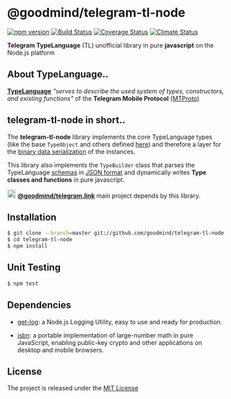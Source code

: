 # @goodmind/telegram-tl-node
[![npm version][npm-image]][npm-url] [![Build Status][travis-image]][travis-url] [![Coverage Status][coverage-image]][coverage-url] [![Climate Status][climate-image]][climate-url]

**Telegram TypeLanguage** (TL) unofficial library in pure **javascript** on the Node.js platform

## About TypeLanguage..

[**TypeLanguage**](https://core.telegram.org/mtproto/TL)
_"serves to describe the used system of types, constructors, and existing functions"_ of the **Telegram Mobile Protocol** 
[(MTProto)](https://core.telegram.org/mtproto)

## telegram-tl-node in short..

The **telegram-tl-node** library implements the core TypeLanguage types (like the base `TypeObject` 
and others defined [here](https://core.telegram.org/mtproto/TL#example)) and therefore a layer for the
[binary data serialization](https://core.telegram.org/mtproto/serialize) of the instances.

This library also implements the `TypeBuilder` class that parses the TypeLanguage [schemas](https://core.telegram.org/schema) 
in [JSON format](https://core.telegram.org/schema/mtproto-json) and dynamically writes **Type classes and functions** in
pure javascript.

<img src="https://raw.githubusercontent.com/enricostara/telegram.link/master/telegram.link.png" 
    width="20" /> [**@goodmind/telegram.link**](http://github.com/goodmind/telegram.link)  main project depends by this library.

## Installation

```bash
$ git clone --branch=master git://github.com/goodmind/telegram-tl-node.git
$ cd telegram-tl-node
$ npm install
```

## Unit Testing 

```bash
$ npm test
```

## Dependencies

- [get-log](https://github.com/enricostara/get-log): a Node.js Logging Utility, easy to use and ready for production.

- [jsbn](https://github.com/andyperlitch/jsbn): a portable implementation of large-number math in pure JavaScript, 
enabling public-key crypto and other applications on desktop and mobile browsers.

## License

The project is released under the [MIT License](./LICENSE) 

[npm-url]: https://www.npmjs.org/package/@goodmind/telegram-tl-node
[npm-image]: https://badge.fury.io/js/%40goodmind%2Ftelegram-tl-node.svg

[travis-url]: https://travis-ci.org/goodmind/telegram-tl-node
[travis-image]: https://travis-ci.org/goodmind/telegram-tl-node.svg?branch=master

[coverage-url]: https://coveralls.io/r/enricostara/telegram-tl-node?branch=master
[coverage-image]: https://img.shields.io/coveralls/enricostara/telegram-tl-node.svg

[climate-url]: https://codeclimate.com/github/enricostara/telegram-tl-node
[climate-image]: https://codeclimate.com/github/enricostara/telegram-tl-node/badges/gpa.svg
